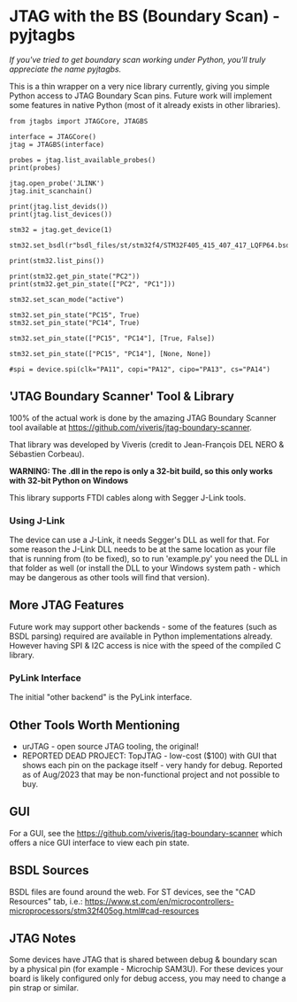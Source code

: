 # JTAG with the BS (Boundary Scan) - pyjtagbs

*If you've tried to get boundary scan working under Python, you'll truly appreciate the name pyjtagbs.*

This is a thin wrapper on a very nice library currently, giving you simple Python access to JTAG Boundary Scan pins. Future work will implement some features in native Python (most of it already exists in other libraries).

```
from jtagbs import JTAGCore, JTAGBS

interface = JTAGCore()
jtag = JTAGBS(interface)

probes = jtag.list_available_probes()
print(probes)

jtag.open_probe('JLINK')
jtag.init_scanchain()

print(jtag.list_devids())
print(jtag.list_devices())

stm32 = jtag.get_device(1)

stm32.set_bsdl(r"bsdl_files/st/stm32f4/STM32F405_415_407_417_LQFP64.bsd")

print(stm32.list_pins())

print(stm32.get_pin_state("PC2"))
print(stm32.get_pin_state(["PC2", "PC1"]))

stm32.set_scan_mode("active")

stm32.set_pin_state("PC15", True)
stm32.set_pin_state("PC14", True)

stm32.set_pin_state(["PC15", "PC14"], [True, False])

stm32.set_pin_state(["PC15", "PC14"], [None, None])

#spi = device.spi(clk="PA11", copi="PA12", cipo="PA13", cs="PA14")

```

## 'JTAG Boundary Scanner' Tool & Library

100% of the actual work is done by the amazing JTAG Boundary Scanner tool available at https://github.com/viveris/jtag-boundary-scanner.

That library was developed by Viveris (credit to Jean-François DEL NERO & Sébastien Corbeau).

**WARNING: The .dll in the repo is only a 32-bit build, so this only works with 32-bit Python on Windows**

This library supports FTDI cables along with Segger J-Link tools.

### Using J-Link

The device can use a J-Link, it needs Segger's DLL as well for that. For some reason the J-Link DLL needs to be at the same location as your file that is running from (to be fixed), so to run 'example.py' you need the DLL in that folder as well (or install the DLL to your Windows system path - which may be dangerous as other tools will find that version).

## More JTAG Features

Future work may support other backends - some of the features (such as BSDL parsing) required are available in Python implementations already. However having SPI & I2C access is nice with the speed of the compiled C library.

### PyLink Interface

The initial "other backend" is the PyLink interface.

## Other Tools Worth Mentioning

* urJTAG - open source JTAG tooling, the original!
* REPORTED DEAD PROJECT: TopJTAG - low-cost ($100) with GUI that shows each pin on the package itself - very handy for debug. Reported as of Aug/2023 that may be non-functional project and not possible to buy.

## GUI

For a GUI, see the https://github.com/viveris/jtag-boundary-scanner which offers a nice GUI interface to view each pin state.

## BSDL Sources

BSDL files are found around the web. For ST devices, see the "CAD Resources" tab, i.e.: https://www.st.com/en/microcontrollers-microprocessors/stm32f405og.html#cad-resources

## JTAG Notes

Some devices have JTAG that is shared between debug & boundary scan by a physical pin (for example - Microchip SAM3U). For these devices your board is likely configured only for debug access, you may need to change a pin strap or similar.
